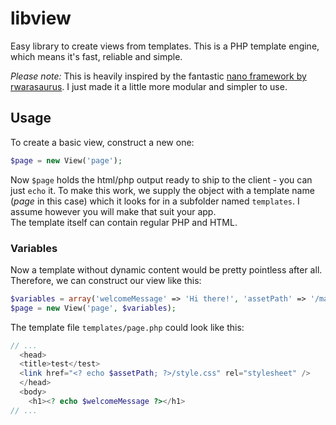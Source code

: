 # libview
Easy library to create views from templates. This is a PHP template engine, which means it's fast, reliable and simple.

*Please note:* This is heavily inspired by the fantastic [nano framework by rwarasaurus](https://github.com/rwarasaurus/nano/). I just made it a little more modular and simpler to use.

## Usage
To create a basic view, construct a new one:
```php
$page = new View('page');
```
Now `$page` holds the html/php output ready to ship to the client - you can just `echo` it. To make this work, we supply the object with a template name (*page* in this case) which it looks for in a subfolder named `templates`. I assume however you will make that suit your app.  
The template itself can contain regular PHP and HTML.

### Variables
Now a template without dynamic content would be pretty pointless after all. Therefore, we can construct our view like this:
```php
$variables = array('welcomeMessage' => 'Hi there!', 'assetPath' => '/main/assets');
$page = new View('page', $variables);
```
The template file `templates/page.php` could look like this:
```php
// ...
  <head>
  <title>test</test>
  <link href="<? echo $assetPath; ?>/style.css" rel="stylesheet" />
  </head>
  <body>
    <h1><? echo $welcomeMessage ?></h1>
// ...
```
